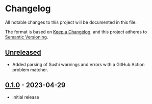 # Changelog

All notable changes to this project will be documented in this file.

The format is based on [Keep a Changelog](https://keepachangelog.com/en/1.1.0/),
and this project adheres to [Semantic Versioning](https://semver.org/spec/v2.0.0.html).

## [Unreleased]

- Added parsing of Sushi warnings and errors with a GitHub Action problem matcher.

## [0.1.0] - 2023-04-29

- Initial release

[unreleased]: https://github.com/qligier/fhir-ig-action/compare/v0.1.0...HEAD
[0.1.0]: https://github.com/qligier/fhir-ig-action/releases/tag/v0.1.0

